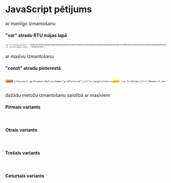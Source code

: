 <!DOCTYPE html>
<html>
<head>
<title>Page Title</title>
</head>
<body>

<h1>JavaScript pētijums</h1>
<p>ar mainīgo izmantošanu</p>
<h4>"var" atradu RTU mājas lapā</h4>
<img src="var.jpg" >

<p>ar masīvu izmantošanu</p>
<h4>"const" atradu pinterestā</h4>
<img src="const.jpg">

<p>dažādu metožu izmantošanu saistībā ar masīviem</p>
<h4>Pirmais variants </h4>
<img scr="pirma.jpg">

<h4>Otrais variants </h4>
<img scr="otrais.jpg">

<h4>Trešais variants </h4>
<img scr="tresa.jpg">

<h4>Ceturtais variants </h4>
<img scr="ceturta.jpg">
</body>
</html>